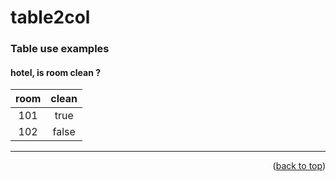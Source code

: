 <a name="topage"></a>

# table2col 

### Table use examples

#### hotel, is room clean ?
| room | clean | 
| :-: | :-: | 
| 101 | true | 
| 102 | false | 

----


<p align="right">(<a href="#topage">back to top</a>)</p>
<br/>
<br/>
